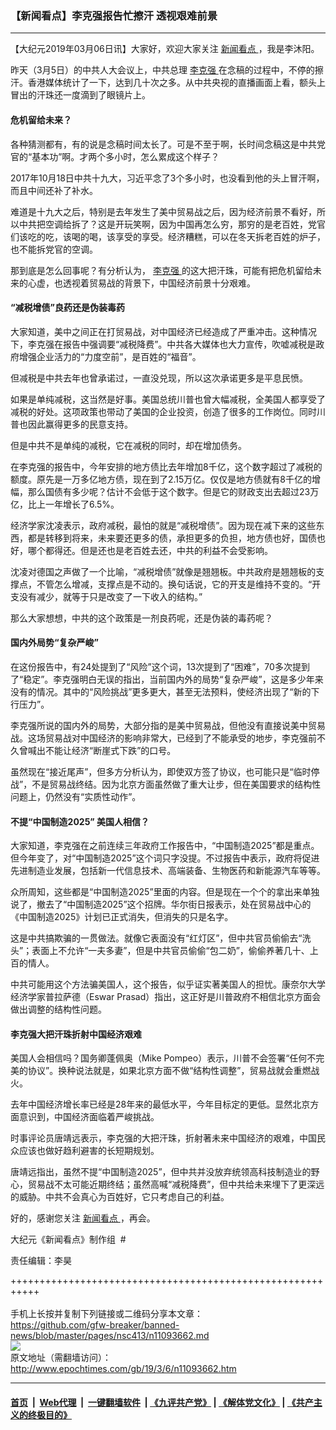 ### 【新闻看点】李克强报告忙擦汗 透视艰难前景
------------------------

<p>
 【大纪元2019年03月06日讯】大家好，欢迎大家关注
 <a href="http://www.epochtimes.com/gb/tag/%E6%96%B0%E9%97%BB%E7%9C%8B%E7%82%B9.html">
  新闻看点
 </a>
 ，我是李沐阳。
</p>
<p>
 昨天（3月5日）的中共人大会议上，中共总理
 <a href="http://www.epochtimes.com/gb/tag/%E6%9D%8E%E5%85%8B%E5%BC%BA.html">
  李克强
 </a>
 在念稿的过程中，不停的擦汗。香港媒体统计了一下，达到几十次之多。从中共央视的直播画面上看，额头上冒出的汗珠还一度滴到了眼镜片上。
</p>
<h4>
 危机留给未来？
</h4>
<p>
 各种猜测都有，有的说是念稿时间太长了。可是不至于啊，长时间念稿这是中共党官的“基本功”啊。才两个多小时，怎么累成这个样子？
</p>
<p>
 2017年10月18日中共十九大，习近平念了3个多小时，也没看到他的头上冒汗啊，而且中间还补了补水。
</p>
<p>
 难道是十九大之后，特别是去年发生了美中贸易战之后，因为经济前景不看好，所以中共把空调给拆了？这是开玩笑啊，因为中国再怎么穷，那穷的是老百姓，党官们该吃的吃，该喝的喝，该享受的享受。经济糟糕，可以在冬天拆老百姓的炉子，也不能拆党官的空调。
</p>
<p>
 那到底是怎么回事呢？有分析认为，
 <a href="http://www.epochtimes.com/gb/tag/%E6%9D%8E%E5%85%8B%E5%BC%BA.html">
  李克强
 </a>
 的这大把汗珠，可能有把危机留给未来的心虚，也透视着贸易战的背景下，中国经济前景十分艰难。
</p>
<h4>
 “减税增债”良药还是伪装毒药
</h4>
<p>
 大家知道，美中之间正在打贸易战，对中国经济已经造成了严重冲击。这种情况下，李克强在报告中强调要“减税降费”。中共各大媒体也大力宣传，吹嘘减税是政府增强企业活力的“力度空前”，是百姓的“福音”。
</p>
<p>
 但减税是中共去年也曾承诺过，一直没兑现，所以这次承诺更多是平息民愤。
</p>
<p>
 如果是单纯减税，这当然是好事。美国总统川普也曾大幅减税，全美国人都享受了减税的好处。这项政策也带动了美国的企业投资，创造了很多的工作岗位。同时川普也因此赢得更多的民意支持。
</p>
<p>
 但是中共不是单纯的减税，它在减税的同时，却在增加债务。
</p>
<p>
 在李克强的报告中，今年安排的地方债比去年增加8千亿，这个数字超过了减税的额度。原先是一万多亿地方债，现在到了2.15万亿。仅仅是地方债就有8千亿的增幅，那么国债有多少呢？估计不会低于这个数字。但是它的财政支出去超过23万亿，比上一年增长了6.5%。
</p>
<p>
 经济学家沈凌表示，政府减税，最怕的就是“减税增债”。因为现在减下来的这些东西，都是转移到将来，未来要还更多的债，承担更多的负担，地方债也好，国债也好，哪个都得还。但是还也是老百姓去还，中共的利益不会受影响。
</p>
<p>
 沈凌对德国之声做了一个比喻，“减税增债”就像是翘翘板。中共政府是翘翘板的支撑点，不管怎么增减，支撑点是不动的。换句话说，它的开支是维持不变的。“开支没有减少，就等于只是改变了一下收入的结构。”
</p>
<p>
 那么大家想想，中共的这个政策是一剂良药呢，还是伪装的毒药呢？
</p>
<h4>
 国内外局势“复杂严峻”
</h4>
<p>
 在这份报告中，有24处提到了“风险”这个词，13次提到了“困难”，70多次提到了“稳定”。李克强明白无误的指出，当前国内外的局势“复杂严峻”，这是多少年来没有的情况。其中的“风险挑战”更多更大，甚至无法预料，使经济出现了“新的下行压力”。
</p>
<p>
 李克强所说的国内外的局势，大部分指的是美中贸易战，但他没有直接说美中贸易战。这场贸易战对中国经济的影响非常大，已经到了不能承受的地步，李克强前不久曾喊出不能让经济“断崖式下跌”的口号。
</p>
<p>
 虽然现在“接近尾声”，但多方分析认为，即使双方签了协议，也可能只是“临时停战”，不是贸易战终结。因为北京方面虽然做了重大让步，但在美国要求的结构性问题上，仍然没有“实质性动作”。
</p>
<h4>
 不提“中国制造2025” 美国人相信？
</h4>
<p>
 大家知道，李克强在之前连续三年政府工作报告中，“中国制造2025”都是重点。但今年变了，对“中国制造2025”这个词只字没提。不过报告中表示，政府将促进先进制造业发展，包括新一代信息技术、高端装备、生物医药和新能源汽车等等。
</p>
<p>
 众所周知，这些都是“中国制造2025”里面的内容。但是现在一个个的拿出来单独说了，撤去了“中国制造2025”这个招牌。华尔街日报表示，处在贸易战中心的《中国制造2025》计划已正式消失，但消失的只是名字。
</p>
<p>
 这是中共搞欺骗的一贯做法。就像它表面没有“红灯区”，但中共官员偷偷去“洗头”；表面上不允许“一夫多妻”，但是中共官员偷偷“包二奶”，偷偷养著几十、上百的情人。
</p>
<p>
 中共可能用这个方法骗美国人，这个报告，似乎证实著美国人的担忧。康奈尔大学经济学家普拉萨德（Eswar Prasad）指出，这正好是川普政府不相信北京方面会做出调整的结构性问题。
</p>
<h4>
 李克强大把汗珠折射中国经济艰难
</h4>
<p>
 美国人会相信吗？国务卿蓬佩奥（Mike Pompeo）表示，川普不会签署“任何不完美的协议”。换种说法就是，如果北京方面不做“结构性调整”，贸易战就会重燃战火。
</p>
<p>
 去年中国经济增长率已经是28年来的最低水平，今年目标定的更低。显然北京方面意识到，中国经济面临着严峻挑战。
</p>
<p>
 时事评论员唐靖远表示，李克强的大把汗珠，折射著未来中国经济的艰难，中国民众应该也做好趋利避害的长短期规划。
</p>
<p>
 唐靖远指出，虽然不提“中国制造2025”，但中共并没放弃统领高科技制造业的野心，贸易战不太可能近期终结；虽然高喊“减税降费”，但中共给未来埋下了更深远的威胁。中共不会真心为百姓好，它只考虑自己的利益。
</p>
<p>
 好的，感谢您关注
 <a href="http://www.epochtimes.com/gb/tag/%E6%96%B0%E9%97%BB%E7%9C%8B%E7%82%B9.html">
  新闻看点
 </a>
 ，再会。
</p>
<p>
 大纪元《新闻看点》制作组  #
</p>
<p>
 责任编辑：李昊
</p>

+++++++++++++++++++++++++++++++++++++++++++++++++++++++++++<br/><br/>
手机上长按并复制下列链接或二维码分享本文章：<br/>
https://github.com/gfw-breaker/banned-news/blob/master/pages/nsc413/n11093662.md <br/>
<a href='https://github.com/gfw-breaker/banned-news/blob/master/pages/nsc413/n11093662.md'><img src='https://github.com/gfw-breaker/banned-news/blob/master/pages/nsc413/n11093662.md.png'/></a> <br/>
原文地址（需翻墙访问）：http://www.epochtimes.com/gb/19/3/6/n11093662.htm


------------------------
#### [首页](https://github.com/gfw-breaker/banned-news/blob/master/README.md) &nbsp;|&nbsp; [Web代理](https://github.com/labour-camp/helloworld) &nbsp;|&nbsp; [一键翻墙软件](https://github.com/gfw-breaker/nogfw/blob/master/README.md) &nbsp;| [《九评共产党》](https://github.com/gfw-breaker/9ping.md/blob/master/README.md#九评之一评共产党是什么) | [《解体党文化》](https://github.com/gfw-breaker/jtdwh.md/blob/master/README.md) | [《共产主义的终极目的》](https://github.com/gfw-breaker/gczydzjmd.md/blob/master/README.md)

